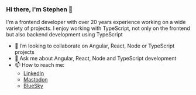 ### Hi there, I'm Stephen 👋

<!--
**Stephenradams/Stephenradams** is a ✨ _special_ ✨ repository because its `README.md` (this file) appears on your GitHub profile.

Here are some ideas to get you started:

- 🔭 I’m currently working on ...
- 🌱 I’m currently learning ...
- 👯 I’m looking to collaborate on ...
- 🤔 I’m looking for help with ...
- 💬 Ask me about ...
- 📫 How to reach me: ...
- 😄 Pronouns: ...
- ⚡ Fun fact: ...
-->
I'm a frontend developer with over 20 years experience working on a wide variety of projects. I enjoy working with TypeScript, not only on the frontend but also backend development using TypeScript

- 👯 I’m looking to collaborate on Angular, React, Node or TypeScript projects
- 💬 Ask me about Angular, React, Node and TypeScript development
- 📫 How to reach me:
  - [LinkedIn](https://www.linkedin.com/in/stephenradams1/)
  - [Mastodon](https://mastodon.cloud/@stephenadams)
  - [BlueSky](https://bsky.app/profile/stephenradams.bsky.social)

